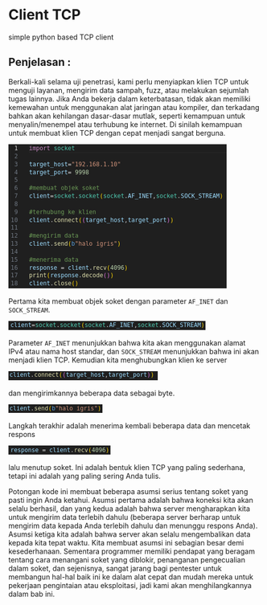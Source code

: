 # Client TCP
simple python based TCP client

## Penjelasan : 

Berkali-kali selama uji penetrasi, kami perlu menyiapkan klien TCP untuk menguji layanan, mengirim data sampah, fuzz, atau melakukan sejumlah tugas lainnya. Jika Anda bekerja dalam keterbatasan, tidak akan memiliki kemewahan untuk menggunakan alat jaringan atau kompiler, dan terkadang bahkan akan kehilangan dasar-dasar mutlak, seperti kemampuan untuk menyalin/menempel atau terhubung ke internet. Di sinilah kemampuan untuk membuat klien TCP dengan cepat menjadi sangat berguna.  

![Screenshoot](img-asset/code-screenshoot.png)

Pertama kita membuat objek soket dengan parameter ```AF_INET``` dan ```SOCK_STREAM```. 

![Screenshoot](img-asset/01.png)

Parameter ```AF_INET``` menunjukkan bahwa kita akan menggunakan alamat IPv4 atau nama host standar, dan `SOCK_STREAM` menunjukkan bahwa ini akan menjadi klien TCP. Kemudian kita menghubungkan klien ke server  

![Screenshoot](img-asset/02.png)

dan mengirimkannya beberapa data sebagai byte. 

![Screenshoot](img-asset/03.png)

Langkah terakhir adalah menerima kembali beberapa data dan mencetak respons 

![Screenshoot](img-asset/04.png)

lalu menutup soket. Ini adalah bentuk klien TCP yang paling sederhana, tetapi ini adalah yang paling sering Anda tulis.

Potongan kode ini membuat beberapa asumsi serius tentang soket yang pasti ingin Anda ketahui. Asumsi pertama adalah bahwa koneksi kita akan selalu berhasil, dan yang kedua adalah bahwa server mengharapkan kita untuk mengirim data terlebih dahulu (beberapa server berharap untuk mengirim data kepada Anda terlebih dahulu dan menunggu respons Anda). Asumsi ketiga kita adalah bahwa server akan selalu mengembalikan data kepada kita tepat waktu. Kita membuat asumsi ini sebagian besar demi kesederhanaan. Sementara programmer memiliki pendapat yang beragam tentang cara menangani soket yang diblokir, penanganan pengecualian dalam soket, dan sejenisnya, sangat jarang bagi pentester untuk membangun hal-hal baik ini ke dalam alat cepat dan mudah mereka untuk pekerjaan pengintaian atau eksploitasi, jadi kami akan menghilangkannya dalam bab ini.